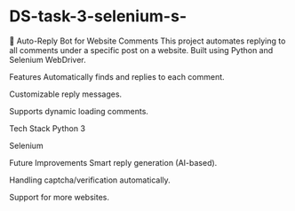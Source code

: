 # DS-task-3-selenium-s-
🤖 Auto-Reply Bot for Website Comments
This project automates replying to all comments under a specific post on a website.
Built using Python and Selenium WebDriver.

Features
Automatically finds and replies to each comment.

Customizable reply messages.

Supports dynamic loading comments.

Tech Stack
Python 3

Selenium

Future Improvements
Smart reply generation (AI-based).

Handling captcha/verification automatically.

Support for more websites.
